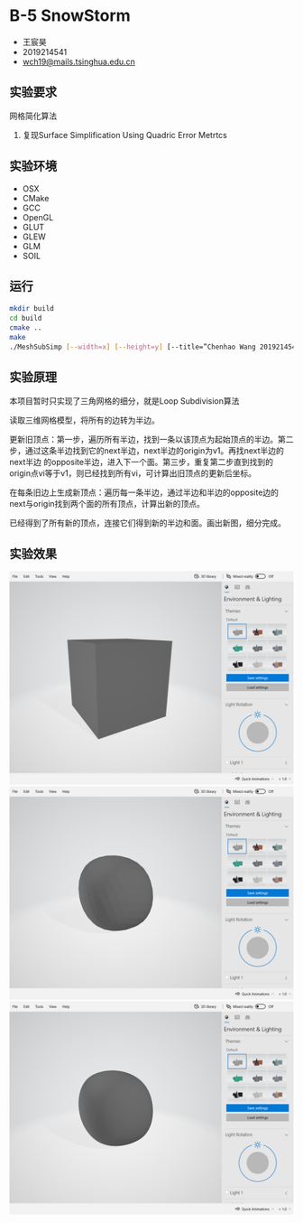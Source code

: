 # B-5 SnowStorm

- 王宸昊
- 2019214541
- wch19@mails.tsinghua.edu.cn

## 实验要求

网格简化算法

1. 复现Surface Simplification Using Quadric Error Metrtcs

## 实验环境

- OSX
- CMake
- GCC
- OpenGL
- GLUT
- GLEW
- GLM
- SOIL

## 运行

```bash
mkdir build
cd build
cmake ..
make
./MeshSubSimp [--width=x] [--height=y] [--title=”Chenhao Wang 2019214541”]
```

## 实验原理

本项目暂时只实现了三角网格的细分，就是Loop Subdivision算法

读取三维网格模型，将所有的边转为半边。

更新旧顶点：第一步，遍历所有半边，找到一条以该顶点为起始顶点的半边。第二步，通过这条半边找到它的next半边，next半边的origin为v1。再找next半边的next半边 的opposite半边，进入下一个面。第三步，重复第二步直到找到的origin点vi等于v1，则已经找到所有vi，可计算出旧顶点的更新后坐标。

在每条旧边上生成新顶点：遍历每一条半边，通过半边和半边的opposite边的next与origin找到两个面的所有顶点，计算出新的顶点。

已经得到了所有新的顶点，连接它们得到新的半边和面。画出新图，细分完成。


## 实验效果

![./results/cube-1.png](./results/cube-1.png)
![./results/cube-1.png](./results/cube-2.png)
![./results/cube-1.png](./results/cube-3.png)


